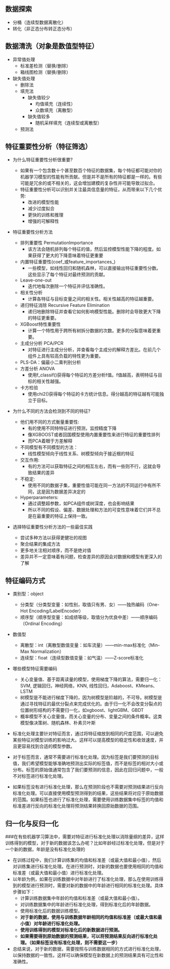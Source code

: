 ## 数据探索
- 分桶（连续型数据离散化）
- 转化（非正态分布转正态分布）

## 数据清洗（对象是数值型特征）
- 异常值处理
	- 标准差检测（替换/删除）
	- 箱线图检测（替换/删除）
- 缺失值处理
	- 删除法
	- 填充法
		- 缺失值较少
			- 均值填充（连续性）
			- 众数填充（离散型）
		- 缺失值较多
			- 随机采样填充（连续型或离散型）
	- 预测法

## 特征重要性分析（特征筛选）
- 为什么特征重要性分析很重要?
	- 如果有一个包含数十个甚至数百个特征的数据集，每个特征都可能对你的机器学习模型的性能有所贡献。但是并不是所有的特征都是一样的。有些可能是冗余的或不相关的，这会增加建模的复杂性并可能导致过拟合。
	- 特征重要性分析可以识别并关注最具信息量的特征，从而带来以下几个优势:
		- 改进的模型性能
		- 减少过度拟合
		- 更快的训练和推理
		- 增强的可解释性

- 特征重要性分析方法
	- 排列重要性 PermutationImportance
		- 该方法会随机排列每个特征的值，然后监控模型性能下降的程度。如果获得了更大的下降意味着特征更重要
	- 内置特征重要性(coef_或feature_importances_)
		- 一些模型，如线性回归和随机森林，可以直接输出特征重要性分数。这些显示了每个特征对最终预测的贡献。
	- Leave-one-out
		- 迭代地每次删除一个特征并评估准确性。
	- 相关性分析
		- 计算各特征与目标变量之间的相关性。相关性越高的特征越重要。
	- 递归特征消除 Recursive Feature Elimination
		- 递归地删除特征并查看它如何影响模型性能。删除时会导致更大下降的特征更重要。
	- XGBoost特性重要性
		- 计算一个特性用于跨所有树拆分数据的次数。更多的分裂意味着更重要。
	- 主成分分析 PCA/PCR
		- 对特征进行主成分分析，并查看每个主成分的解释方差比。在前几个组件上具有较高负载的特性更为重要。
	- PLS-DA：偏最小二乘判别分析
	- 方差分析 ANOVA
		- 使用f_classif()获得每个特征的方差分析f值。f值越高，表明特征与目标的相关性越强。
	- 卡方检验
		- 使用chi2()获得每个特征的卡方统计信息。得分越高的特征越有可能独立于目标。

- 为什么不同的方法会检测到不同的特征?
	- 他们用不同的方式衡量重要性:
		- 有的使用不同特特征进行预测，监控精度下降
		- 像XGBOOST或者回国模型使用内置重要性来进行特征的重要性排列
		- 而PCA着眼于方差解释
	- 不同模型有不同模型的方法：
		- 线性模型倾向于线性关系、树模型倾向于接近根的特征
	- 交互作用:
		- 有的方法可以获取特征之间的相互左右，而有一些则不行，这就会导致结果的差异
	- 不稳定:
		- 使用不同的数据子集，重要性值可能在同一方法的不同运行中有所不同，这是因为数据差异决定的
	- Hyperparameters:
		- 通过调整超参数，如PCA组件或树深度，也会影响结果
		- 所以不同的假设、偏差、数据处理和方法的可变性意味着它们并不总是在最重要的特征上保持一致。
		
- 选择特征重要性分析方法的一些最佳实践
	- 尝试多种方法以获得更健壮的视图
	- 聚合结果的集成方法
	- 更多地关注相对顺序，而不是绝对值
	- 差异并不一定意味着有问题，检查差异的原因会对数据和模型有更深入的了解


## 特征编码方式
- 类别型：object
	- 分类型（分类型变量：如性别，取值只有男、女）——独热编码（One-Hot Encoding/LabelEncoder）
	- 顺序型（顺序型变量：如成绩等级，取值分为优良中差）——顺序编码（Ordinal Encoding）
- 数值型
	- 离散型：int（离散型数值变量：如车流量）——min-max标准化（Min-Max Normalization）
	- 连续型：fioat（连续型数值变量：如气温）——Z-score标准化
- 哪些模型特征需要编码
	- 关心变量值、基于距离读量的模型，使用梯度下降的算法，需要归一化：SVM, 逻辑回归，神经网络，KNN, 线性回归，Adaboost、KMeans、LSTM
	- 树模型是不能进行梯度下降的，因为树模型是阶越的，不可导。树模型是通过寻找特征的最优分裂点来完成优化的。由于归一化不会改变分裂点的位置树形结构的不需要归一化，如xgboost、lightGBM、GBDT
	- 概率模型不关心变量值，而关心变量的分布、变量之间的条件概率。这类模型像决策树、随机森林、朴素贝叶斯

- 标准化处理主要针对特征而言，通过将特征缩放到相同的尺度范围，可以避免某些特征对模型训练的影响过大。这样可以提高模型的稳定性和收敛速度，并且更容易找到合适的模型参数。
- 对于标签而言，通常不需要进行标准化处理。因为标签是我们要预测的目标值，我们希望模型能够准确地预测出实际的标签值，而不是标签的相对大小或分布。标签的原始值通常包含了我们要预测的信息，因此在回归问题中，一般不对标签进行标准化处理。
- 如果标签没有进行标准化处理，那么在预测阶段也不需要对预测结果进行反向标准化处理。可以直接使用模型预测得到的结果，这些结果将对应于原始数据的范围。如果标签也进行了标准化处理，需要使用训练数据集中标签的均值和标准差进行反向的标准化处理将预测结果转换回原始数据的范围。


## 归一化与反归一化
###在有些机器学习算法中，需要对特征进行标准化处理以消除量纲的差异，这样训练得到的模型，对于新的数据该怎么办呢？比如年龄经过标准化处理，但是对于一个新的数据，年龄是没有标准化处理的


- 在训练过程中，我们计算训练集的均值和标准差（或最大值和最小值），然后对训练集进行标准化处理。在进行预测时，对新的数据也要使用相同的均值和标准差（或最大值和最小值）进行标准化处理。
- 以年龄为例，如果在训练数据中对年龄进行了标准化处理，那么在使用训练得到的模型进行预测时，需要对新的数据中的年龄进行相同的标准化处理。具体步骤如下：
	- 计算训练数据集中年龄的均值和标准差（或最大值和最小值）。
	- 对训练数据集中的年龄进行标准化处理，得到标准化后的年龄数据。
	- 使用标准化后的数据训练模型。
	- **对于新的数据，使用与训练数据年龄相同的均值和标准差（或最大值和最小值）对年龄进行标准化处理。**
	- **使用训练得到的模型对标准化后的新数据进行预测。**
	- **如果需要得到原始数据的预测结果，可以将预测结果反向进行标准化处理。（如果标签没有标准化处理，则不需要这一步）**
- 总结来说，对于新的数据，需要按照与训练数据相同的方式进行标准化处理，以保持数据的一致性。这样可以确保模型在新数据上的预测结果具有可比性和准确性。